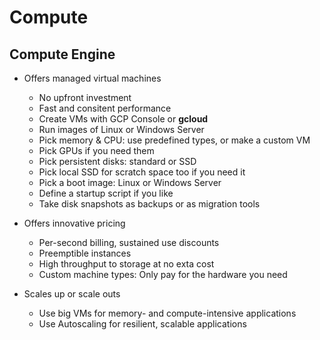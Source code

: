 # Compute

## Compute Engine 
- Offers managed virtual machines
    - No upfront investment
    - Fast and consitent performance
    - Create VMs with GCP Console or **gcloud**
    - Run images of Linux or Windows Server
    - Pick memory & CPU: use predefined types, or make a custom VM
    - Pick GPUs if you need them
    - Pick persistent disks: standard or SSD
    - Pick local SSD for scratch space too if you need it
    - Pick a boot image: Linux or Windows Server
    - Define a startup script if you like
    - Take disk snapshots as backups or as migration tools

- Offers innovative pricing
    - Per-second billing, sustained use discounts
    - Preemptible instances
    - High throughput to storage at no exta cost
    - Custom machine types: Only pay for the hardware you need

- Scales up or scale outs
    - Use big VMs for memory- and compute-intensive applications
    - Use Autoscaling for resilient, scalable applications
